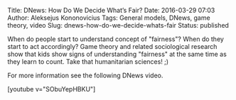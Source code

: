 Title: DNews: How Do We Decide What’s Fair?
Date: 2016-03-29 07:03
Author: Aleksejus Kononovicius
Tags: General models, DNews, game theory, video
Slug: dnews-how-do-we-decide-whats-fair
Status: published

When do people start to
understand concept of "fairness"? When do they start to act accordingly?
Game theory and related sociological research show that kids show signs
of understanding "fairness" at the same time as they learn to count.
Take that humanitarian sciences! ;)

For more information see the following DNews video.

[youtube v="SObuYepHBKU"]
